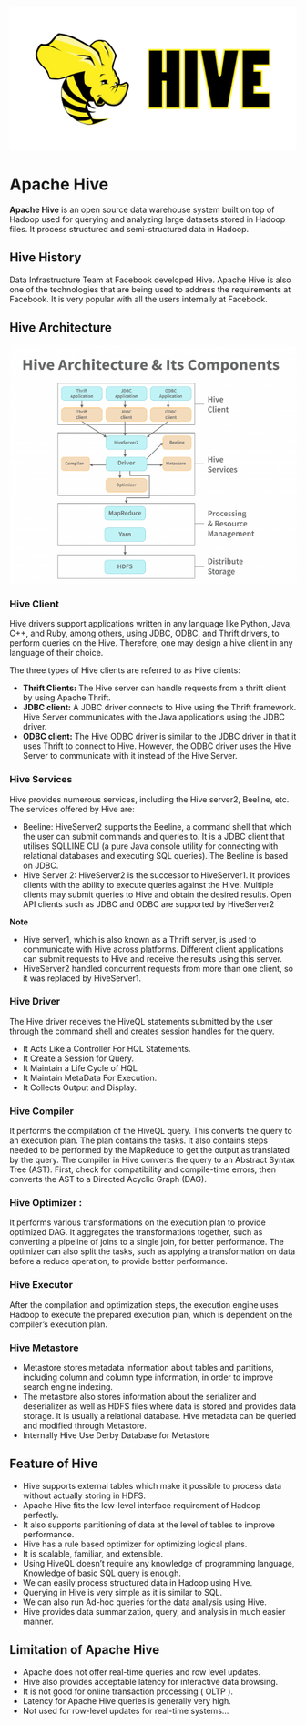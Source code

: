 ![](/images/hive.png)

# Apache Hive

**Apache Hive** is an open source data warehouse system built on top of Hadoop used for querying and analyzing large datasets stored in Hadoop files. It process structured and semi-structured data in Hadoop.

## Hive History 
 
Data Infrastructure Team at Facebook developed Hive. Apache Hive is also one of the technologies that are being used to address the requirements at Facebook. It is very popular with all the users internally at Facebook.

## Hive Architecture

![](/images/hive2.png)

### Hive Client

Hive drivers support applications written in any language like Python, Java, C++, and Ruby, among others, using JDBC, ODBC, and Thrift drivers, to perform queries on the Hive. Therefore, one may design a hive client in any language of their choice.

The three types of Hive clients are referred to as Hive clients:

- **Thrift Clients:** The Hive server can handle requests from a thrift client by using Apache Thrift.
- **JDBC client:** A JDBC driver connects to Hive using the Thrift framework. Hive Server communicates with the Java applications using the JDBC driver.
- **ODBC client:** The Hive ODBC driver is similar to the JDBC driver in that it uses Thrift to connect to Hive. However, the ODBC driver uses the Hive Server to communicate with it instead of the Hive Server.

### Hive Services 

Hive provides numerous services, including the Hive server2, Beeline, etc. The services offered by Hive are:

- Beeline: HiveServer2 supports the Beeline, a command shell that which the user can submit commands and queries to. It is a JDBC client that utilises SQLLINE CLI (a pure Java console utility for connecting with relational databases and executing SQL queries). The Beeline is based on JDBC.
- Hive Server 2: HiveServer2 is the successor to HiveServer1. It provides clients with the ability to execute queries against the Hive. Multiple clients may submit queries to Hive and obtain the desired results. Open API clients such as JDBC and ODBC are supported by HiveServer2

**Note**

- Hive server1, which is also known as a Thrift server, is used to communicate with Hive across platforms. Different client applications can submit requests to Hive and receive the results using this server.
- HiveServer2 handled concurrent requests from more than one client, so it was replaced by HiveServer1.

### Hive Driver

The Hive driver receives the HiveQL statements submitted by the user through the command shell and creates session handles for the query.

- It Acts Like a Controller For HQL Statements.
- It Create a Session for Query.
- It Maintain a Life Cycle of HQL
- It Maintain MetaData For Execution.
- It Collects Output and Display.

### Hive Compiler 

It performs the compilation of the HiveQL query. This converts the query to an execution plan. The plan contains the tasks. It also contains steps needed to be performed by the MapReduce to get the output as translated by the query. The compiler in Hive converts the query to an Abstract Syntax Tree (AST). First, check for compatibility and compile-time errors, then converts the AST to a Directed Acyclic Graph (DAG).

### Hive Optimizer :

It performs various transformations on the execution plan to provide optimized DAG. It aggregates the transformations together, such as converting a pipeline of joins to a single join, for better performance. The optimizer can also split the tasks, such as applying a transformation on data before a reduce operation, to provide better performance.

### Hive Executor 

After the compilation and optimization steps, the execution engine uses Hadoop to execute the prepared execution plan, which is dependent on the compiler’s execution plan.

### Hive Metastore 

- Metastore stores metadata information about tables and partitions, including column and column type information, in order to improve search engine indexing.
- The metastore also stores information about the serializer and deserializer as well as HDFS files where data is stored and provides data storage. It is usually a relational database. Hive metadata can be queried and modified through Metastore.
- Internally Hive Use Derby Database for Metastore


## Feature of Hive 

- Hive supports external tables which make it possible to process data without actually storing in HDFS.
- Apache Hive fits the low-level interface requirement of Hadoop perfectly.
- It also supports partitioning of data at the level of tables to improve performance.
- Hive has a rule based optimizer for optimizing logical plans.
- It is scalable, familiar, and extensible.
- Using HiveQL doesn’t require any knowledge of programming language, Knowledge of basic SQL query is enough.
- We can easily process structured data in Hadoop using Hive.
- Querying in Hive is very simple as it is similar to SQL.
- We can also run Ad-hoc queries for the data analysis using Hive.
- Hive provides data summarization, query, and analysis in much easier manner.

## Limitation of Apache Hive 

- Apache does not offer real-time queries and row level updates.
- Hive also provides acceptable latency for interactive data browsing.
- It is not good for online transaction processing ( OLTP ).
- Latency for Apache Hive queries is generally very high.
- Not used for row-level updates for real-time systems...
